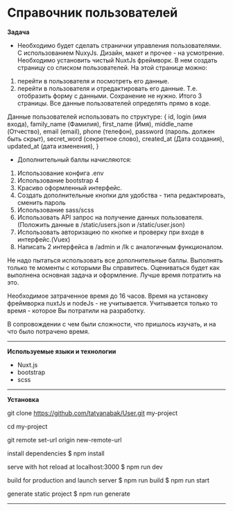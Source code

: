 # Справочник пользователей

**Задача**
* Необходимо будет сделать странички управления пользователями. С использованием NuxyJs. Дизайн, макет и прочее - на усмотрение.
Необходимо установить чистый NuxtJs фреймворк.
В нем создать страницу со списком пользователей. На этой странице можно:
1.	перейти в пользователя и посмотреть его данные.
2.	перейти в пользователя и отредактировать его данные. Т.е. отобразить форму с данными. Сохранение не нужно.
Итого 3 страницы. Все данные пользователей определять прямо в коде.

Данные пользователей использовать по структуре:
{
id,
login (имя входа),
family_name (Фамилия),
first_name (Имя),
middle_name (Отчество),
email (email),
phone (телефон),
password (пароль. должен быть скрыт),
secret_word (секретное слово),
created_at (Дата создания),
updated_at (дата изменения),
}

* Дополнительный баллы начисляются:
1.	Использование конфига .env
2.	Использование bootstrap 4
3.	Красиво оформленный интерфейс.
4.	Создать дополнительные кнопки для удобства - типа редактировать, сменить пароль
5.	Использование sass/scss
6.	Использовать API запрос на получение данных пользователя. (Положить данные в /static/users.json и /static/user.json)
7.	Использовать авторизацию по кнопке и проверку при входе в интерфейс.(Vuex)
8.	Написать 2 интерфейса в /admin и /lk с аналогичным функционалом.

Не надо пытаться использовать все дополнительные баллы. Выполнять только те моменты с которыми Вы справитесь. Оцениваться будет как выполнена основная задача и оформление. Лучше время потратить на это.

Необходимое затраченное время до 16 часов.
Время на установку фреймворка nuxtJs и nodeJs - не учитывается.
Учитывается только то время - которое Вы потратили на разработку.

В сопровождении с чем были сложности, что пришлось изучать, и на что было потрачено время.

---

**Используемые языки и технологии**
* Nuxt.js
* bootstrap
* scss

---
**Установка**

git clone https://github.com/tatyanabak/User.git my-project

cd my-project

git remote set-url origin new-remote-url

install dependencies
$ npm install

serve with hot reload at localhost:3000
$ npm run dev

build for production and launch server
$ npm run build
$ npm run start

generate static project
$ npm run generate

---
